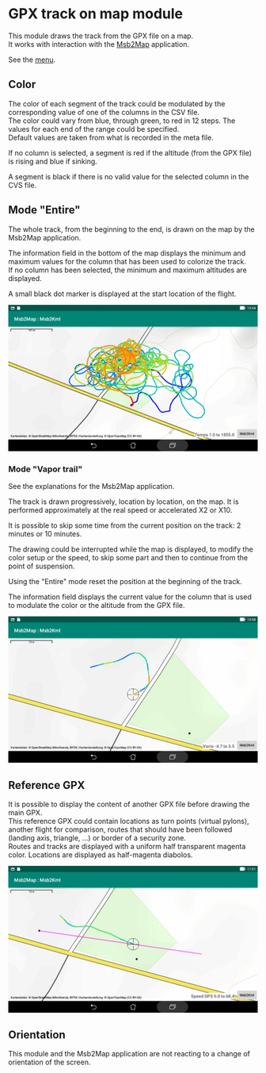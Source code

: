 # GPX track on map module
This module draws the track from the GPX file on a map.  
It works with interaction with the
[Msb2Map](https://github.com/msb2kml/Msb2Map) application.

See the [menu](Gallery/MenuVtrk.jpg).
  
## Color
The color of each segment of the track could be modulated by the
corresponding value of one of the columns in the CSV file.  
The color could vary from blue, through green, to red in 12 steps.
The values for each end of the range could be specified.  
Default values are taken from what is recorded in the meta file.

If no column is selected, a segment is red if the altitude (from the
GPX file) is rising and blue if sinking.

A segment is black if there is no valid value for the selected
column in the CVS file.

## Mode "Entire"
The whole track, from the beginning to the end, is drawn on
the map by the Msb2Map application.

The information field in the bottom of the map displays the minimum and
maximum values for the column that has been used to colorize the track.  
If no column has been selected, the minimum and maximum altitudes
are displayed.

A small black dot marker is displayed at the start location of the flight.

![screenshot](Gallery/FullTrack.jpg)

### Mode "Vapor trail"
See the explanations for the Msb2Map application.

The track is drawn progressively, location by location, on the map.
It is performed approximately at the real speed or accelerated
X2 or X10.

It is possible to skip some time from the current position on
the track: 2 minutes or 10 minutes.

The drawing could be interrupted while the map is displayed,
to modify the color setup or the speed, to skip some part and then
to continue from the point of suspension.

Using the "Entire" mode reset the position at the beginning of the track.

The information field displays the current value for the column
that is used to modulate the color or the altitude from the GPX file.

![screenshot](Gallery/VaporTrail.jpg)

## Reference GPX

It is possible to display the content of another GPX file
before drawing the main GPX.  
This reference GPX could contain locations as turn points (virtual pylons),
another flight for comparison,
routes  that should have been followed (landing axis, triangle, ...)
or border of a security zone.  
Routes and tracks are displayed with a uniform half transparent
magenta color. Locations are displayed as half-magenta diabolos.

![Landing](Gallery/Landing.jpg)

## Orientation

This module and the Msb2Map application are not reacting to a change
of orientation of the screen.




